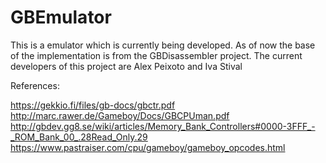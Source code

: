 # GBEmulator

This is a emulator which is currently being developed.
As of now the base of the implementation is from the GBDisassembler project.
The current developers of this project are Alex Peixoto and Iva Stival

References:

https://gekkio.fi/files/gb-docs/gbctr.pdf
http://marc.rawer.de/Gameboy/Docs/GBCPUman.pdf
http://gbdev.gg8.se/wiki/articles/Memory_Bank_Controllers#0000-3FFF_-_ROM_Bank_00_.28Read_Only.29
https://www.pastraiser.com/cpu/gameboy/gameboy_opcodes.html